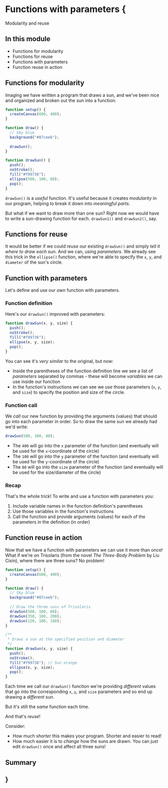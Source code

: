 # Functions with parameters {

Modularity and reuse

## In this module

- Functions for modularity
- Functions for reuse
- Functions with parameters
- Function reuse in action

## Functions for modularity

Imaging we have written a program that draws a sun, and we've been nice and organized and broken out the sun into a function:

```javascript
function setup() {
  createCanvas(600, 400);
}

function draw() {
  // Sky blue
  background("#87ceeb");
  
  drawSun();
}

function drawSun() {
  push();
  noStroke();
  fill("#f99736");
  ellipse(500, 100, 80);
  pop();
}
```

`drawSun()` is a *useful* function. It's useful because it creates *modularity* in our program, helping to break it down into *meaningful parts*. 

But what if we want to draw more than one sun? Right now we would have to write a sun-drawing function for each. `drawSun1()` and `drawSun2()`, say. 

## Functions for reuse

It would be better if we could *reuse* our existing `drawSun()` and simply *tell it where to draw each sun*. And we can, using *parameters*. We already see this trick in the `ellipse()` function, where we're able to specify the `x`, `y`, and `diameter` of the sun's circle. 

## Function with parameters

Let's define and use our *own* function with parameters.

### Function definition

Here's our `drawSun()` improved with parameters:

```javascript
function drawSun(x, y, size) {
  push();
  noStroke();
  fill("#f99736");
  ellipse(x, y, size);
  pop();
}
```

You can see it's *very similar* to the original, but now:

- Inside the parentheses of the function definition line we see a list of *parameters* separated by commas - these will become *variables* we can use inside our function
- In the function's instructions we can see we *use* those parameters (`x`, `y`, and `size`) to specify the position and size of the circle.

### Function call

We *call* our new function by providing the arguments (values) that should go into each parameter in order. So to draw the same sun we already had we'd write:

```javascript
drawSun(500, 100, 80);
```

- The `400` will go into the `x` parameter of the function (and eventually will be used for the `x`-coordinate of the circle)
- The `100` will go into the `y` parameter of the function (and eventually will be used for the `y`-coordinate of the circle)
- The `80` will go into the `size` parameter of the function (and eventually will be used for the size/diameter of the circle)

### Recap

That's the whole trick! To write and use a function with parameters you:

1. Include variable names in the function definition's parentheses
2. Use those variables in the function's instructions
3. Call the function and provide arguments (values) for each of the parameters in the definition (in order)

## Function reuse in action

Now that we have a function with parameters we can use it more than once! What if we're on Trisolaris (from the novel *The Three-Body Problem* by Liu Cixin), where there are three suns? No problem!

```javascript
function setup() {
  createCanvas(600, 400);
}

function draw() {
  // Sky blue
  background("#87ceeb");
  
  // Draw the three suns of Trisolaris
  drawSun(500, 100, 80);
  drawSun(350, 180, 200);
  drawSun(120, 100, 160);
}

/**
 * Draws a sun at the specified position and diameter
 */
function drawSun(x, y, size) {
  push();
  noStroke();
  fill("#f99736"); // Sun orange
  ellipse(x, y, size);
  pop();
}
```

Each time we call our `drawSun()` function we're providing *different* values that go into the corresponding `x`, `y`, and `size` parameters and so end up drawing a *different* sun. 

But it's still the *same* function each time.

And that's *reuse*! 

Consider:

- How much *shorter* this makes your program. Shorter and easier to read!
- How much easier it is to *change* how the suns are drawn. You can just edit `drawSun()` once and affect all three suns!

## Summary

## }